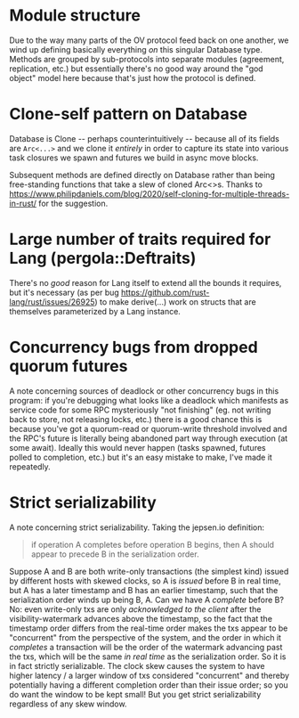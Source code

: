 Module structure
================

Due to the way many parts of the OV protocol feed back on one another, we wind
up defining basically everything _on_ this singular Database type. Methods are
grouped by sub-protocols into separate modules (agreement, replication, etc.)
but essentially there's no good way around the "god object" model here because
that's just how the protocol is defined.


Clone-self pattern on Database
==============================

Database is Clone -- perhaps counterintuitively -- because all of its fields are
`Arc<...>` and we clone it _entirely_ in order to capture its state into various
task closures we spawn and futures we build in async move blocks.

Subsequent methods are defined directly on Database rather than being
free-standing functions that take a slew of cloned Arc<>s. Thanks to
https://www.philipdaniels.com/blog/2020/self-cloning-for-multiple-threads-in-rust/
for the suggestion.


Large number of traits required for Lang (pergola::Deftraits)
=============================================================

There's no _good_ reason for Lang itself to extend all the bounds it requires,
but it's necessary (as per bug https://github.com/rust-lang/rust/issues/26925)
to make derive(...) work on structs that are themselves parameterized by a Lang
instance.


Concurrency bugs from dropped quorum futures
============================================

A note concerning sources of deadlock or other concurrency bugs in this program:
if you're debugging what looks like a deadlock which manifests as service code
for some RPC mysteriously "not finishing" (eg. not writing back to store, not
releasing locks, etc.) there is a good chance this is because you've got a
quorum-read or quorum-write threshold involved and the RPC's future is literally
being abandoned part way through execution (at some await). Ideally this would
never happen (tasks spawned, futures polled to completion, etc.) but it's an
easy mistake to make, I've made it repeatedly.


Strict serializability
======================

A note concerning strict serializability. Taking the jepsen.io definition:

> if operation A completes before operation B begins,
> then A should appear to precede B in the serialization order.

Suppose A and B are both write-only transactions (the simplest kind) issued by
different hosts with skewed clocks, so A is _issued_ before B in real time, but
A has a later timestamp and B has an earlier timestamp, such that the
serialization order winds up being B, A. Can we have A _complete_ before B? No:
even write-only txs are only _acknowledged to the client_ after the
visibility-watermark advances above the timestamp, so the fact that the
timestamp order differs from the real-time order makes the txs appear to be
"concurrent" from the perspective of the system, and the order in which it
_completes_ a transaction will be the order of the watermark advancing past the
txs, which will be the same _in real time_ as the serialization order. So it is
in fact strictly serializable. The clock skew causes the system to have higher
latency / a larger window of txs considered "concurrent" and thereby potentially
having a different completion order than their issue order; so you do want the
window to be kept small! But you get strict serializability regardless of any
skew window.
